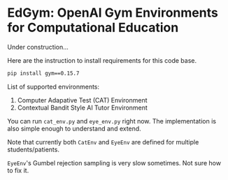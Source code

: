 # EdGym: OpenAI Gym Environments for Computational Education

Under construction...

Here are the instruction to install requirements for this code base.

```bash
pip install gym==0.15.7
```

List of supported environments:

1. Computer Adapative Test (CAT) Environment
2. Contextual Bandit Style AI Tutor Environment

You can run `cat_env.py` and `eye_env.py` right now. The implementation is also simple enough to understand and extend.

Note that currently both `CatEnv` and `EyeEnv` are defined for multiple students/patients.

`EyeEnv`'s Gumbel rejection sampling is very slow sometimes. Not sure how to fix it.
